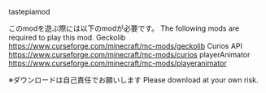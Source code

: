 tastepiamod

このmodを遊ぶ際には以下のmodが必要です。 The following mods are required to play this mod.
Geckolib https://www.curseforge.com/minecraft/mc-mods/geckolib
Curios API https://www.curseforge.com/minecraft/mc-mods/curios
playerAnimator https://www.curseforge.com/minecraft/mc-mods/playeranimator

※ダウンロードは自己責任でお願いします
Please download at your own risk.
